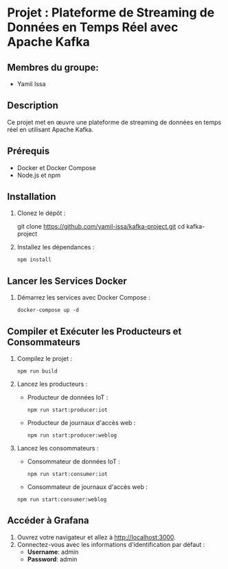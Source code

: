 # Projet : Plateforme de Streaming de Données en Temps Réel avec Apache Kafka

## Membres du groupe: 
- Yamil Issa

## Description

Ce projet met en œuvre une plateforme de streaming de données en temps réel en utilisant Apache Kafka.

## Prérequis

- Docker et Docker Compose
- Node.js et npm

## Installation

1. Clonez le dépôt :

   git clone https://github.com/yamil-issa/kafka-project.git
   cd kafka-project

2. Installez les dépendances :

   `npm install`


## Lancer les Services Docker

1. Démarrez les services avec Docker Compose :

   `docker-compose up -d`

## Compiler et Exécuter les Producteurs et Consommateurs

1. Compilez le projet :

   `npm run build`

2. Lancez les producteurs :

   - Producteur de données IoT :

     `npm run start:producer:iot`

   - Producteur de journaux d'accès web :

     `npm run start:producer:weblog`

3. Lancez les consommateurs :

   - Consommateur de données IoT :

     `npm run start:consumer:iot`

   - Consommateur de journaux d'accès web :

    `npm run start:consumer:weblog`

## Accéder à Grafana

1. Ouvrez votre navigateur et allez à [http://localhost:3000](http://localhost:3000).
2. Connectez-vous avec les informations d'identification par défaut :
   - **Username**: admin
   - **Password**: admin

